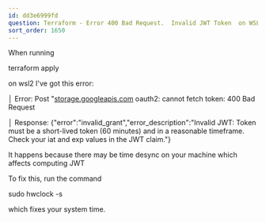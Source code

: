 ```yaml
---
id: dd3e6999fd
question: Terraform - Error 400 Bad Request.  Invalid JWT Token  on WSL.
sort_order: 1650
---
```


When running

terraform apply

on wsl2 I've got this error:

│ Error: Post "[storage.googleapis.com](https://storage.googleapis.com/storage/v1/b?alt=json&prettyPrint=false&project=<your-project-id>":) oauth2: cannot fetch token: 400 Bad Request

│ Response: {"error":"invalid_grant","error_description":"Invalid JWT: Token must be a short-lived token (60 minutes) and in a reasonable timeframe. Check your iat and exp values in the JWT claim."}

It happens because there may be time desync on your machine which affects computing JWT

To fix this, run the command

sudo hwclock -s

which fixes your system time.

